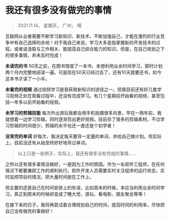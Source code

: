 # 我还有很多没有做完的事情

> 2021.11.14，  星期天，  广州，  晴

互联网从业者需要不断学习新知识、新技术，不断加强自己，才能在激烈的行业竞争中有自己选择的余地！对于我自己来说，学习大多是指掌握新的开发技术的过程，或者说汲取与工作相关、能提高自己综合能力的知识。但是，在自己规划之下的很多事情，并未及时完成！

**未读完的书**
50天之前，在图书馆借了一本书，本想利用业余时间学习，那时计划两个月内完整地阅读一遍。可是现在50天已经过去了，还有10天就要还书，如今这本书才读了一小半。

**未看完的视频**
通过视频学习是我获取新知识的途径之一。但我目前还有好几套学习视频正处在观看过程中，还没有完成学习。有几个星期前开始看的视频，甚至包括一年多以前开始看的视频。

**未学习的剪辑技能**
每次外出游玩我都会用手机拍摄很多风景，早在一两年前，我就想着一边学习剪辑，同时逐渐剪出更好视频。目前存了很多的剪辑素材，不过学习剪辑的时间很少，剪辑的水平也还一直还是个初学者！

**没背完的单词**
好每次，我决定每天要背一定量的单词，并给自己做计划。但实际上，目前没还有从始至终好好地背过单词。

> 以上只是一些例子，实际上，我还有很多没有完成的事情......

之所以还有很多事情没做好，一是因为工作的原因。作为一名软件工程师，在任何情况下都要兼顾工作的顺利执行。软件开发人员需要实时关注程序的运行状态，实时监控项目的情况，把大量时间放在工作上。

但主要的还是自己在时间安排上的失误，比如周末的时候，本应当利用业余时间学习，真正到周末的时候却变成了睡大觉、游玩、看电影、朋友聚会等等！

在接下来的日子，我将再尝试着合理规划自己的时间，提高时间的利用率，尽快把自己没有做完的事做好！
